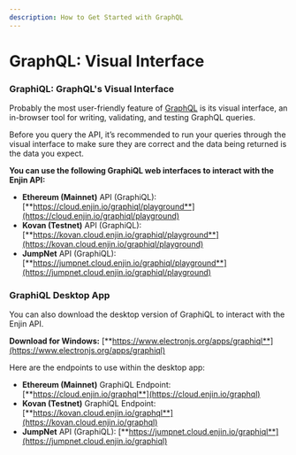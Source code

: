 ```yaml
---
description: How to Get Started with GraphQL
---
```


# GraphQL: Visual Interface

### GraphiQL: GraphQL's Visual Interface

Probably the most user-friendly feature of [GraphQL](https://graphql.org/) is its visual interface, an in-browser tool for writing, validating, and testing GraphQL queries.

Before you query the API, it’s recommended to run your queries through the visual interface to make sure they are correct and the data being returned is the data you expect.

**You can use the following GraphiQL web interfaces to interact with the Enjin API:**

* **Ethereum \(Mainnet\)** API \(GraphiQL\): [**https://cloud.enjin.io/graphiql/playground**](https://cloud.enjin.io/graphiql/playground)
* **Kovan \(Testnet\)** API \(GraphiQL\): [**https://kovan.cloud.enjin.io/graphiql/playground**](https://kovan.cloud.enjin.io/graphiql/playground)
* **JumpNet** API \(GraphiQL\): [**https://jumpnet.cloud.enjin.io/graphiql/playground**](https://jumpnet.cloud.enjin.io/graphiql/playground)

### GraphiQL Desktop App

You can also download the desktop version of GraphiQL to interact with the Enjin API.

**Download for Windows:** [**https://www.electronjs.org/apps/graphiql**](https://www.electronjs.org/apps/graphiql)

Here are the endpoints to use within the desktop app:

* **Ethereum \(Mainnet\)** GraphiQL Endpoint: [**https://cloud.enjin.io/graphql**](https://cloud.enjin.io/graphql)
* **Kovan \(Testnet\)** GraphiQL Endpoint: [**https://kovan.cloud.enjin.io/graphql**](https://kovan.cloud.enjin.io/graphql)
* **JumpNet** API \(GraphiQL\): [**https://jumpnet.cloud.enjin.io/graphiql**](https://jumpnet.cloud.enjin.io/graphiql)

